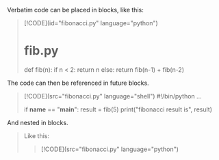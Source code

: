 Verbatim code can be placed in blocks, like this:

> [!CODE](id="fibonacci.py" language="python")
> # fib.py
>
> def fib(n):
>   if n < 2:
>     return n
>   else:
>     return fib(n-1) + fib(n-2)

The code can then be referenced in future blocks.

> [!CODE](src="fibonacci.py" language="shell")
> #!/bin/python
> ...
>
> if __name__ == "__main__":
>   result = fib(5)
>   print("fibonacci result is", result)

And nested in blocks.

> Like this:
>
>> [!CODE](src="fibonacci.py" language="python")
